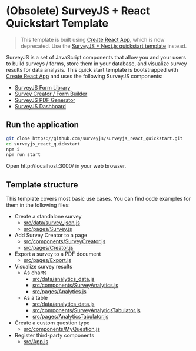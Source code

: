# (Obsolete) SurveyJS + React Quickstart Template 

> This template is built using [Create React App](https://github.com/facebook/create-react-app), which is now deprecated. Use the [SurveyJS + Next.js quickstart template](https://github.com/surveyjs/surveyjs-nextjs) instead. 

SurveyJS is a set of JavaScript components that allow you and your users to build surveys / forms, store them in your database, and visualize survey results for data analysis. This quick start template is bootstrapped with [Create React App](https://github.com/facebookincubator/create-react-app) and uses the following SurveyJS components:

- [SurveyJS Form Library](https://surveyjs.io/form-library/documentation/overview)
- [Survey Creator / Form Builder](https://surveyjs.io/survey-creator/documentation/overview)
- [SurveyJS PDF Generator](https://surveyjs.io/pdf-generator/documentation/overview)
- [SurveyJS Dashboard](https://surveyjs.io/dashboard/documentation/overview)

## Run the application

```bash
git clone https://github.com/surveyjs/surveyjs_react_quickstart.git
cd surveyjs_react_quickstart
npm i
npm run start
```

Open http://localhost:3000/ in your web browser.

## Template structure

This template covers most basic use cases. You can find code examples for them in the following files:

- Create a standalone survey
  - [src/data/survey_json.js](src/data/survey_json.js)
  - [src/pages/Survey.js](src/pages/Survey.js)
- Add Survey Creator to a page
  - [src/components/SurveyCreator.js](src/components/SurveyCreator.js)
  - [src/pages/Creator.js](src/pages/Creator.js)
- Export a survey to a PDF document
  - [src/pages/Export.js](src/pages/Export.js)
- Visualize survey results
  - As charts
    - [src/data/analytics_data.js](src/data/analytics_data.js)
    - [src/components/SurveyAnalytics.js](src/components/SurveyAnalytics.js)
    - [src/pages/Analytics.js](src/pages/Analytics.js)
  - As a table
    - [src/data/analytics_data.js](src/data/analytics_data.js)
    - [src/components/SurveyAnalyticsTabulator.js](src/components/SurveyAnalyticsTabulator.js)
    - [src/pages/AnalyticsTabulator.js](src/pages/AnalyticsTabulator.js)
- Create a custom question type
  - [src/components/MyQuestion.js](src/components/MyQuestion.js)
- Register third-party components
  - [src/App.js](src/App.js#L37)
